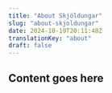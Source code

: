 ```yaml
---
title: "About Skjöldungar"
slug: "about-skjoldungar"
date: 2024-10-19T20:11:48Z
translationKey: "about"
draft: false
---
```


## Content goes here
